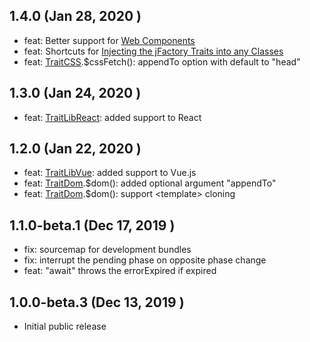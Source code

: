 ## 1.4.0 (Jan 28, 2020 )
* feat: Better support for [Web Components](docs/playground/class-webcomp.md)
* feat: Shortcuts for [Injecting the jFactory Traits into any Classes](docs/ref-components.md#create-a-component-base-class) 
* feat: [TraitCSS](docs/TraitCSS.md).$cssFetch(): appendTo option with default to "head"  

## 1.3.0 (Jan 24, 2020 )
* feat: [TraitLibReact](docs/TraitLibReact.md): added support to React

## 1.2.0 (Jan 22, 2020 )
* feat: [TraitLibVue](docs/TraitLibVue.md): added support to Vue.js
* feat: [TraitDom](docs/TraitDOM.md).$dom(): added optional argument "appendTo"  
* feat: [TraitDom](docs/TraitDOM.md).$dom(): support \<template\> cloning  

## 1.1.0-beta.1 (Dec 17, 2019 )
* fix: sourcemap for development bundles
* fix: interrupt the pending phase on opposite phase change 
* feat: "await" throws the errorExpired if expired

## 1.0.0-beta.3 (Dec 13, 2019 )
* Initial public release